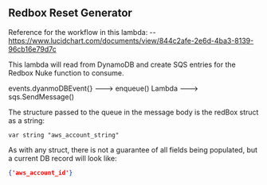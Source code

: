 ## Redbox Reset Generator

Reference for the workflow in this lambda:
-- https://www.lucidchart.com/documents/view/844c2afe-2e6d-4ba3-8139-96cb16e79d7c

This lambda will read from DynamoDB and create SQS entries for the Redbox Nuke function to consume.

events.dyanmoDBEvent{} ---> enqueue() Lambda ---> sqs.SendMessage()

The structure passed to the queue in the message body is the redBox struct as a string:

```golang
var string "aws_account_string"
```

As with any struct, there is not a guarantee of all fields being populated, but a current DB record will look like:

```json
{'aws_account_id'}
```
